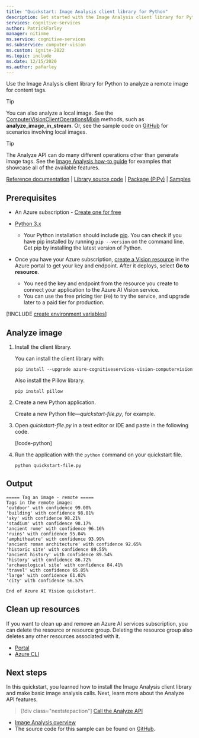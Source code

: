 ```yaml
---
title: "Quickstart: Image Analysis client library for Python"
description: Get started with the Image Analysis client library for Python with this quickstart.
services: cognitive-services
author: PatrickFarley
manager: nitinme
ms.service: cognitive-services
ms.subservice: computer-vision
ms.custom: ignite-2022
ms.topic: include
ms.date: 12/15/2020
ms.author: pafarley
---
```


<a name="HOLTop"></a>

Use the Image Analysis client library for Python to analyze a remote image for content tags.

> [!TIP]
> You can also analyze a local image. See the [ComputerVisionClientOperationsMixin](/python/api/azure-cognitiveservices-vision-computervision/azure.cognitiveservices.vision.computervision.operations.computervisionclientoperationsmixin) methods, such as **analyze_image_in_stream**. Or, see the sample code on [GitHub](https://github.com/Azure-Samples/cognitive-services-quickstart-code/blob/master/python/ComputerVision/ImageAnalysisQuickstart.py) for scenarios involving local images.

> [!TIP]
> The Analyze API can do many different operations other than generate image tags. See the [Image Analysis how-to guide](../../how-to/call-analyze-image.md) for examples that showcase all of the available features.

[Reference documentation](/python/api/azure-cognitiveservices-vision-computervision/azure.cognitiveservices.vision.computervision) | [Library source code](https://github.com/Azure/azure-sdk-for-python/tree/master/sdk/cognitiveservices/azure-cognitiveservices-vision-computervision) | [Package (PiPy)](https://pypi.org/project/azure-cognitiveservices-vision-computervision/) | [Samples](/samples/browse/?products=azure&terms=computer-vision)

## Prerequisites

* An Azure subscription - [Create one for free](https://azure.microsoft.com/free/cognitive-services/)
* [Python 3.x](https://www.python.org/)
  * Your Python installation should include [pip](https://pip.pypa.io/en/stable/). You can check if you have pip installed by running `pip --version` on the command line. Get pip by installing the latest version of Python.
* Once you have your Azure subscription, <a href="https://portal.azure.com/#create/Microsoft.CognitiveServicesComputerVision"  title="create a Vision resource"  target="_blank">create a Vision resource</a> in the Azure portal to get your key and endpoint. After it deploys, select **Go to resource**.

    * You need the key and endpoint from the resource you create to connect your application to the Azure AI Vision service.
    * You can use the free pricing tier (`F0`) to try the service, and upgrade later to a paid tier for production.



[!INCLUDE [create environment variables](../environment-variables.md)]

## Analyze image

1. Install the client library.

    You can install the client library with:

    ```console
    pip install --upgrade azure-cognitiveservices-vision-computervision
    ```

    Also install the Pillow library.

    ```console
    pip install pillow
    ```

1. Create a new Python application.

    Create a new Python file&mdash;*quickstart-file.py*, for example. 

1. Open *quickstart-file.py* in a text editor or IDE and paste in the following code.

   [!code-python[](~/cognitive-services-quickstart-code/python/ComputerVision/ImageAnalysisQuickstart-single.py?name=snippet_single)]

1. Run the application with the `python` command on your quickstart file.

   ```console
   python quickstart-file.py
   ```



## Output

```console
===== Tag an image - remote =====
Tags in the remote image:
'outdoor' with confidence 99.00%
'building' with confidence 98.81%
'sky' with confidence 98.21%
'stadium' with confidence 98.17%
'ancient rome' with confidence 96.16%
'ruins' with confidence 95.04%
'amphitheatre' with confidence 93.99%
'ancient roman architecture' with confidence 92.65%
'historic site' with confidence 89.55%
'ancient history' with confidence 89.54%
'history' with confidence 86.72%
'archaeological site' with confidence 84.41%
'travel' with confidence 65.85%
'large' with confidence 61.02%
'city' with confidence 56.57%

End of Azure AI Vision quickstart.
```



## Clean up resources

If you want to clean up and remove an Azure AI services subscription, you can delete the resource or resource group. Deleting the resource group also deletes any other resources associated with it.

* [Portal](../../../cognitive-services-apis-create-account.md#clean-up-resources)
* [Azure CLI](../../../cognitive-services-apis-create-account-cli.md#clean-up-resources)


## Next steps

In this quickstart, you learned how to install the Image Analysis client library and make basic image analysis calls. Next, learn more about the Analyze API features.

> [!div class="nextstepaction"]
>[Call the Analyze API](../../how-to/call-analyze-image.md)

* [Image Analysis overview](../../overview-image-analysis.md)
* The source code for this sample can be found on [GitHub](https://github.com/Azure-Samples/cognitive-services-quickstart-code/blob/master/python/ComputerVision/ImageAnalysisQuickstart.py).

